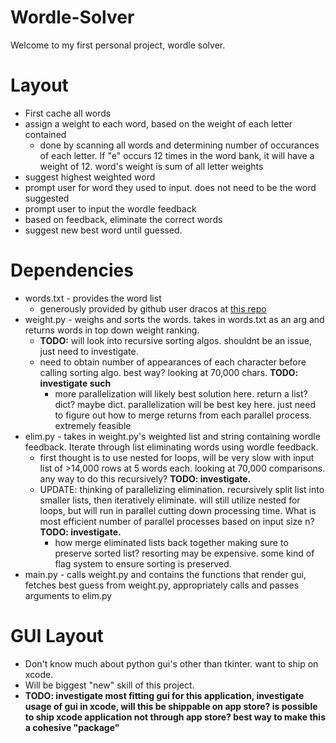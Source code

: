 # Wordle-Solver
Welcome to my first personal project, wordle solver. 

# Layout
 - First cache all words
  - assign a weight to each word, based on the weight of each letter contained 
    - done by scanning all words and determining number of occurances of each letter. If "e" occurs 12 times in the word bank, it will have a weight of 12. word's weight is sum of all letter weights
 - suggest highest weighted word 
 - prompt user for word they used to input. does not need to be the word suggested
- prompt user to input the wordle feedback
- based on feedback, eliminate the correct words
- suggest new best word until guessed.

# Dependencies
 - words.txt - provides the word list
    - generously provided by github user dracos at [this repo](https://gist.github.com/dracos/dd0668f281e685bad51479e5acaadb93)
  - weight.py - weighs and sorts the words. takes in words.txt as an arg and returns words in top down weight ranking. 
    - __TODO:__ will look into recursive sorting algos. shouldnt be an issue, just need to investigate.
     - need to obtain number of appearances of each character before calling sorting algo. best way? looking at 70,000 chars. __TODO: investigate such__
       - more parallelization will likely best solution here. return a list? dict? maybe dict. parallelization will be best key here. just need to figure out how to merge returns from each parallel process. extremely feasible
  - elim.py - takes in weight.py's weighted list and string containing wordle feedback. Iterate through list eliminating words using wordle feedback. 
    - first thought is to use nested for loops, will be very slow with input list of >14,000 rows at 5 words each. looking at 70,000 comparisons. any way to do this recursively? __TODO: investigate.__
    - UPDATE: thinking of parallelizing elimination. recursively split list into smaller lists, then iteratively eliminate. will still utilize nested for loops, but will run in parallel cutting down processing time. What is most efficient number of parallel processes based on input size n? __TODO: investigate.__ 
        - how merge eliminated lists back together making sure to preserve sorted list? resorting may be expensive. some kind of flag system to ensure sorting is preserved.
  - main.py - calls weight.py and contains the functions that render gui, fetches best guess from weight.py, appropriately calls and passes arguments to elim.py

# GUI Layout
 - Don't know much about python gui's other than tkinter. want to ship on xcode. 
  - Will be biggest "new" skill of this project.
   - __TODO: investigate most fitting gui for this application, investigate usage of gui in xcode, will this be shippable on app store? is possible to ship xcode application not through app store? best way to make this a cohesive "package"__